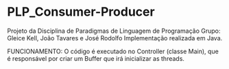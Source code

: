 # PLP_Consumer-Producer
Projeto da Disciplina de Paradigmas de Linguagem de Programação
Grupo: Gleice Kell, João Tavares e José Rodolfo
Implementação realizada em Java.

FUNCIONAMENTO:
O código é executado no Controller (classe Main), que é responsável por criar um Buffer que irá inicializar as threads.
